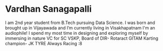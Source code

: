# Vardhan Sanagapalli
I am 2nd year student from B.Tech pursuing Data Science.
I was born and brought up in Vijayawada and I’m currently living in Visakhapatnam 
I'm an audiophile!
I spend my most time in designing and exploring myself by immersing in nature
VC for SC VSKP, Board of DIR- Rotaract GITAM
Karting champion- JK TYRE
Always Racing :8